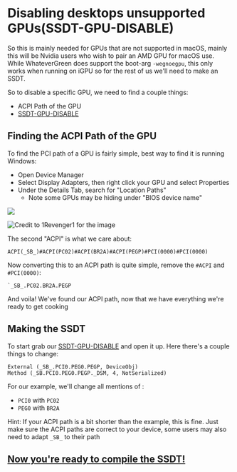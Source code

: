 # Disabling desktops unsupported GPUs(SSDT-GPU-DISABLE)

So this is mainly needed for GPUs that are not supported in macOS, mainly this will be Nvidia users who wish to pair an AMD GPU for macOS use. While WhateverGreen does support the boot-arg `-wegnoegpu`, this only works when running on iGPU so for the rest of us we'll need to make an SSDT.

So to disable a specific GPU, we need to find a couple things:

* ACPI Path of the GPU
* [SSDT-GPU-DISABLE](https://github.com/dortania/Getting-Started-With-ACPI/blob/master/extra-files/decompiled/SSDT-GPU-DISABLE.dsl.zip)

## Finding the ACPI Path of the GPU

To find the PCI path of a GPU is fairly simple, best way to find it is running Windows:

* Open Device Manager
* Select Display Adapters, then right click your GPU and select Properties
* Under the Details Tab, search for "Location Paths"
  * Note some GPUs may be hiding under "BIOS device name"

![](../images/Desktops/amd.png)

![Credit to 1Revenger1 for the image](../images/Desktops/nvidia.png)

The second "ACPI" is what we care about:

```
ACPI(_SB_)#ACPI(PC02)#ACPI(BR2A)#ACPI(PEGP)#PCI(0000)#PCI(0000)
```

Now converting this to an ACPI path is quite simple, remove the `#ACPI` and `#PCI(0000)`:

```
`_SB_.PC02.BR2A.PEGP
```

And voila! We've found our ACPI path, now that we have everything we're ready to get cooking

## Making the SSDT

To start grab our [SSDT-GPU-DISABLE](https://github.com/dortania/Getting-Started-With-ACPI/blob/master/extra-files/decompiled/SSDT-GPU-DISABLE.dsl.zip) and open it up. Here there's a couple things to change:

```
External (_SB_.PCI0.PEG0.PEGP, DeviceObj)
Method (_SB.PCI0.PEG0.PEGP._DSM, 4, NotSerialized)
```

For our example, we'll change all mentions of :

* `PCI0` with `PC02`
* `PEG0` with `BR2A`

Hint: If your ACPI path is a bit shorter than the example, this is fine. Just make sure the ACPI paths are correct to your device, some users may also need to adapt `_SB_` to their path

## [Now you're ready to compile the SSDT!](/Manual/compile.md)

